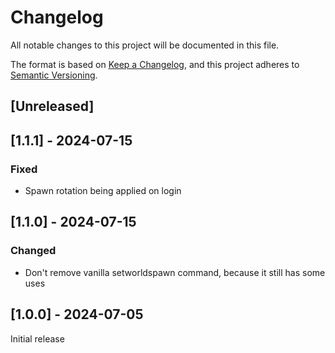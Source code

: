 # Changelog
All notable changes to this project will be documented in this file.

The format is based on [Keep a Changelog](https://keepachangelog.com/en/1.0.0/),
and this project adheres to [Semantic Versioning](https://semver.org/spec/v2.0.0.html).

## [Unreleased]

## [1.1.1] - 2024-07-15
### Fixed
- Spawn rotation being applied on login

## [1.1.0] - 2024-07-15
### Changed
- Don't remove vanilla setworldspawn command, because it still has some uses

## [1.0.0] - 2024-07-05
Initial release